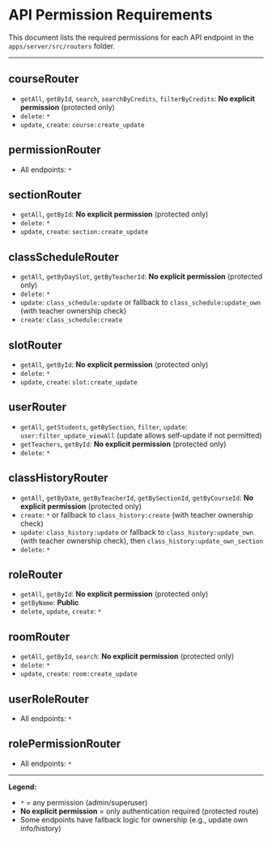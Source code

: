 # API Permission Requirements

This document lists the required permissions for each API endpoint in the `apps/server/src/routers` folder.

---

## courseRouter
- `getAll`, `getById`, `search`, `searchByCredits`, `filterByCredits`: **No explicit permission** (protected only)
- `delete`: `*` 
- `update`, `create`: `course:create_update`

## permissionRouter
- All endpoints: `*` 

## sectionRouter
- `getAll`, `getById`: **No explicit permission** (protected only)
- `delete`: `*`
- `update`, `create`: `section:create_update`

## classScheduleRouter
- `getAll`, `getByDaySlot`, `getByTeacherId`: **No explicit permission** (protected only)
- `delete`: `*`
- `update`: `class_schedule:update` or fallback to `class_schedule:update_own` (with teacher ownership check)
- `create`: `class_schedule:create`

## slotRouter
- `getAll`, `getById`: **No explicit permission** (protected only)
- `delete`: `*`
- `update`, `create`: `slot:create_update`

## userRouter
- `getAll`, `getStudents`, `getBySection`, `filter`, `update`: `user:filter_update_viewAll` (update allows self-update if not permitted)
- `getTeachers`, `getById`: **No explicit permission** (protected only)
- `delete`: `*`

## classHistoryRouter
- `getAll`, `getByDate`, `getByTeacherId`, `getBySectionId`, `getByCourseId`: **No explicit permission** (protected only)
- `create`: `*` or fallback to `class_history:create` (with teacher ownership check)
- `update`: `class_history:update` or fallback to `class_history:update_own` (with teacher ownership check), then `class_history:update_own_section`
- `delete`: `*`

## roleRouter
- `getAll`, `getById`: **No explicit permission** (protected only)
- `getByName`: **Public**
- `delete`, `update`, `create`: `*`

## roomRouter
- `getAll`, `getById`, `search`: **No explicit permission** (protected only)
- `delete`: `*`
- `update`, `create`: `room:create_update`

## userRoleRouter
- All endpoints: `*`

## rolePermissionRouter
- All endpoints: `*`

---

**Legend:**
- `*` = any permission (admin/superuser)
- **No explicit permission** = only authentication required (protected route)
- Some endpoints have fallback logic for ownership (e.g., update own info/history)
